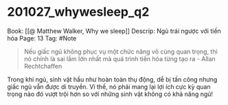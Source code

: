 # 201027_whywesleep_q2

Book: [[@ Matthew Walker, Why we sleep]]
Descrip: Ngủ trái ngược với tiến hóa
Page: 13
Tag: #Note

> Nếu giấc ngủ không phục vụ một chức năng vô cùng quan trọng, thì nó chính là  sai lầm lớn nhất mà quá trình tiến hóa từng tạo ra - Allan Rechtchaffen

Trong khi ngủ, sinh vật hầu như hoàn toàn thụ động, dễ bị tấn công nhưng giấc ngủ vẫn được di truyền. Vì thế, nó phải mang lại lợi ích cực kỳ quan trọng nào đó vượt trội hơn so với những sinh vật không có khả năng ngủ!